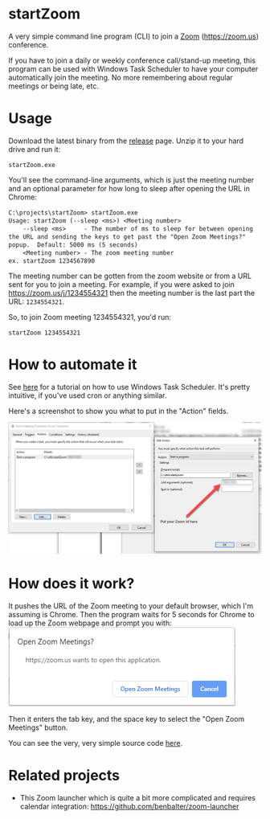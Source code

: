 # startZoom
A very simple command line program (CLI) to join a [Zoom](http://zoom.us) (https://zoom.us) conference.

If you have to join a daily or weekly conference call/stand-up meeting, this program can be used with Windows Task Scheduler to have your computer automatically join the meeting.  No more remembering about regular meetings or being late, etc. 

# Usage

Download the latest binary from the [release](../../releases) page. Unzip it to your hard drive and run it:
```
startZoom.exe
```

You'll see the command-line arguments, which is just the meeting number and an optional parameter for how long to sleep after opening the URL in Chrome:
```
C:\projects\startZoom> startZoom.exe
Usage: startZoom (--sleep <ms>) <Meeting number>
    --sleep <ms>     - The number of ms to sleep for between opening the URL and sending the keys to get past the "Open Zoom Meetings?" popup.  Default: 5000 ms (5 seconds)
    <Meeting number> - The zoom meeting number
ex. startZoom 1234567890
```

The meeting number can be gotten from the zoom website or from a URL sent for you to join a meeting.  For example, if you were asked to join https://zoom.us/j/1234554321 then the meeting number is the last part the URL: `1234554321`.

So, to join Zoom meeting 1234554321, you'd run:
```
startZoom 1234554321
```

# How to automate it
See [here](https://www.windowscentral.com/how-create-automated-task-using-task-scheduler-windows-10) for a tutorial on how to use Windows Task Scheduler. It's pretty intuitive, if you've used cron or anything similar.

Here's a screenshot to show you what to put in the "Action" fields. 

![Task Scheduler Example](./images/taskSchedulerExample.png)

# How does it work?

It pushes the URL of the Zoom meeting to your default browser, which I'm assuming is Chrome.  Then the program waits for 5 seconds for Chrome to load up the Zoom webpage and prompt you with:
![Chrome being annoying](./images/chromeBeingAnnoying.png)

Then it enters the tab key, and the space key to select the "Open Zoom Meetings" button.

You can see the very, very simple source code [here](./startZoom.au3).

# Related projects

* This Zoom launcher which is quite a bit more complicated and requires calendar integration: https://github.com/benbalter/zoom-launcher

